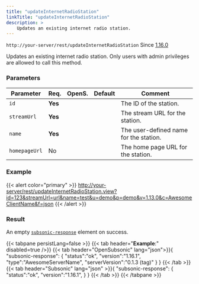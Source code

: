 ```yaml
---
title: "updateInternetRadioStation"
linkTitle: "updateInternetRadioStation"
description: >
    Updates an existing internet radio station. 
---
```


`http://your-server/rest/updateInternetRadioStation` Since [1.16.0](../subsonic-versions)

Updates an existing internet radio station. Only users with admin privileges are allowed to call this method.

### Parameters

| Parameter | Req. | OpenS. | Default | Comment |
| --- | --- | --- | --- | --- |
| `id` | **Yes** |    |  | The ID of the station. |
| `streamUrl` | **Yes** |   |   | The stream URL for the station. |
| `name` | **Yes** |  |    | The user-defined name for the station. |
| `homepageUrl` | No  |   |   | The home page URL for the station. |

### Example

{{< alert color="primary" >}} <http://your-server/rest/updateInternetRadioStation.view?id=123&streamUrl=url&name=test&u=demo&p=demo&v=1.13.0&c=AwesomeClientName&f=json> {{< /alert >}}

### Result

An empty [`subsonic-response`](../../responses/subsonic-response) element on success.

{{< tabpane persistLang=false >}}
{{< tab header="**Example**:" disabled=true />}}
{{< tab header="OpenSubsonic" lang="json">}}{
  "subsonic-response": {
    "status":"ok",
    "version":"1.16.1",
    "type":"AwesomeServerName",
    "serverVersion":"0.1.3 (tag)"
  }
}
{{< /tab >}}
{{< tab header="Subsonic" lang="json" >}}{
  "subsonic-response": {
    "status":"ok",
    "version":"1.16.1",
  }
}
{{< /tab >}}
{{< /tabpane >}}
